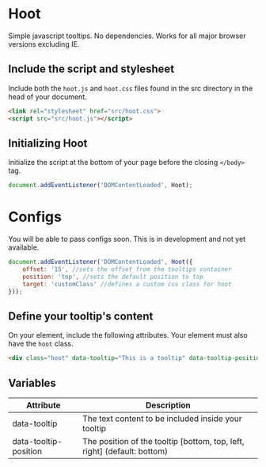 # Hoot
Simple javascript tooltips. No dependencies. Works for all major browser versions excluding IE.

## Include the script and stylesheet
Include both the `hoot.js` and `hoot.css` files found in the src directory in the head of your document.

```html
<link rel="stylesheet" href="src/hoot.css">
<script src="src/hoot.js"></script>
```

## Initializing Hoot
Initialize the script at the bottom of your page before the closing `</body>` tag.
```javascript
document.addEventListener('DOMContentLoaded', Hoot);
```

# Configs
You will be able to pass configs soon. This is in development and not yet available.
```javascript
document.addEventListener('DOMContentLoaded', Hoot({
    offset: '15', //sets the offset from the tooltips container
    position: 'top', //sets the default position to top
    target: 'customClass' //defines a custom css class for hoot
}));
```

## Define your tooltip's content
On your element, include the following attributes. Your element must also have the `hoot` class.
```html
<div class="hoot" data-tooltip="This is a tooltip" data-tooltip-position="bottom">Hover Me</div>
```

## Variables

Attribute | Description
--------- | -----------
data-tooltip | The text content to be included inside your tooltip
data-tooltip-position | The position of the tooltip [bottom, top, left, right] (default: bottom)
